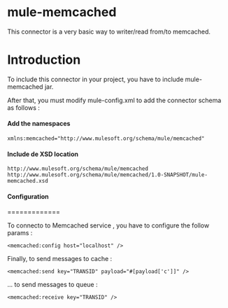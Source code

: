 mule-memcached
=============

This connector is a very basic way to writer/read from/to memcached.

Introduction
============

To include this connector in your project, you have to include mule-memcached jar.

After that, you must modify mule-config.xml to add the connector schema as follows :

#### Add the namespaces
	xmlns:memcached="http://www.mulesoft.org/schema/mule/memcached"

#### Include de XSD location
	http://www.mulesoft.org/schema/mule/memcached http://www.mulesoft.org/schema/mule/memcached/1.0-SNAPSHOT/mule-memcached.xsd

#### Configuration
=============

To connecto to Memcached service , you have to configure the follow params :

	<memcached:config host="localhost" />

Finally, to send messages to cache :

	<memcached:send key="TRANSID" payload="#[payload['c']]" />

... to send messages to queue :

	<memcached:receive key="TRANSID" />
